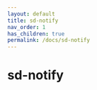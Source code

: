 ```yaml
---
layout: default
title: sd-notify
nav_order: 1
has_children: true
permalink: /docs/sd-notify
---
```


# sd-notify
